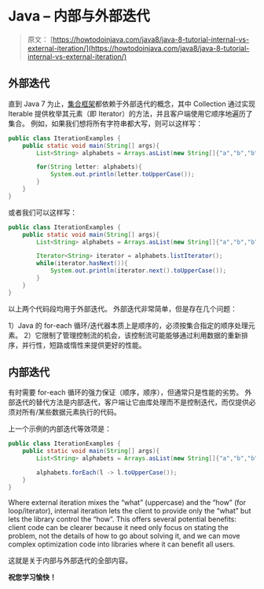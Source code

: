 # Java – 内部与外部迭代

> 原文： [https://howtodoinjava.com/java8/java-8-tutorial-internal-vs-external-iteration/](https://howtodoinjava.com/java8/java-8-tutorial-internal-vs-external-iteration/)

## 外部迭代

直到 Java 7 为止，[集合框架](//howtodoinjava.com/java/collections/useful-java-collection-interview-questions/ "Useful java collection interview questions")都依赖于外部迭代的概念，其中 Collection 通过实现 Iterable 提供枚举其元素（即 Iterator）的方法，并且客户端使用它顺序地遍历了集合。 例如，如果我们想将所有字符串都大写，则可以这样写：

```java
public class IterationExamples {
	public static void main(String[] args){
		List<String> alphabets = Arrays.asList(new String[]{"a","b","b","d"});

		for(String letter: alphabets){
			System.out.println(letter.toUpperCase());
		}
	}
}

```

或者我们可以这样写：

```java
public class IterationExamples {
	public static void main(String[] args){
		List<String> alphabets = Arrays.asList(new String[]{"a","b","b","d"});

		Iterator<String> iterator = alphabets.listIterator();
		while(iterator.hasNext()){
			System.out.println(iterator.next().toUpperCase());
		}
	}
}

```

以上两个代码段均用于外部迭代。 外部迭代非常简单，但是存在几个问题：

1）Java 的 for-each 循环/迭代器本质上是顺序的，必须按集合指定的顺序处理元素。
2）它限制了管理控制流的机会，该控制流可能能够通过利用数据的重新排序，并行性，短路或惰性来提供更好的性能。

## 内部迭代

有时需要 for-each 循环的强力保证（顺序，顺序），但通常只是性能的劣势。 外部迭代的替代方法是内部迭代，客户端让它由库处理而不是控制迭代，而仅提供必须对所有/某些数据元素执行的代码。

上一个示例的内部迭代等效项是：

```java
public class IterationExamples {
	public static void main(String[] args){
		List<String> alphabets = Arrays.asList(new String[]{"a","b","b","d"});

		alphabets.forEach(l -> l.toUpperCase());
	}
}

```

Where external iteration mixes the “what” (uppercase) and the “how” (for loop/iterator), internal iteration lets the client to provide only the “what” but lets the library control the “how”. This offers several potential benefits: client code can be clearer because it need only focus on stating the problem, not the details of how to go about solving it, and we can move complex optimization code into libraries where it can benefit all users.

这就是关于内部与外部迭代的全部内容。

**祝您学习愉快！**